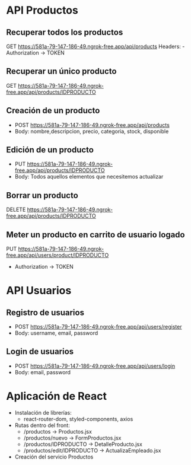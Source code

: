 # API Productos

## Recuperar todos los productos

GET https://581a-79-147-186-49.ngrok-free.app/api/products
Headers:
    - Authorization -> TOKEN

## Recuperar un único producto
GET https://581a-79-147-186-49.ngrok-free.app/api/products/IDPRODUCTO

## Creación de un producto
- POST https://581a-79-147-186-49.ngrok-free.app/api/products
- Body: nombre,descripcion, precio, categoria, stock, disponible

## Edición de un producto
- PUT https://581a-79-147-186-49.ngrok-free.app/api/products/IDPRODUCTO
- Body: Todos aquellos elementos que necesitemos actualizar

## Borrar un producto
DELETE https://581a-79-147-186-49.ngrok-free.app/api/products/IDPRODUCTO

## Meter un producto en carrito de usuario logado
PUT https://581a-79-147-186-49.ngrok-free.app/api/users/product/IDPRODUCTO
  - Authorization -> TOKEN

# API Usuarios

## Registro de usuarios
- POST https://581a-79-147-186-49.ngrok-free.app/api/users/register
- Body: username, email, password

## Login de usuarios
- POST https://581a-79-147-186-49.ngrok-free.app/api/users/login
- Body: email, password

# Aplicación de React

- Instalación de librerías: 
    - react-router-dom, styled-components, axios
- Rutas dentro del front:
    - /productos -> Productos.jsx
    - /productos/nuevo -> FormProductos.jsx
    - /productos/IDPRODUCTO -> DetalleProducto.jsx
    - /productos/edit/IDPRODUCTO -> ActualizaEmpleado.jsx
- Creación del servicio Productos
